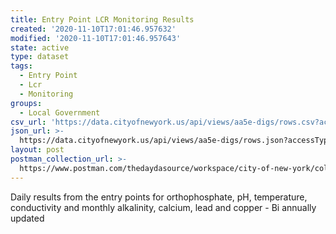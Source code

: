 ```yaml
---
title: Entry Point LCR Monitoring Results
created: '2020-11-10T17:01:46.957632'
modified: '2020-11-10T17:01:46.957643'
state: active
type: dataset
tags:
  - Entry Point
  - Lcr
  - Monitoring
groups:
  - Local Government
csv_url: 'https://data.cityofnewyork.us/api/views/aa5e-digs/rows.csv?accessType=DOWNLOAD'
json_url: >-
  https://data.cityofnewyork.us/api/views/aa5e-digs/rows.json?accessType=DOWNLOAD
layout: post
postman_collection_url: >-
  https://www.postman.com/thedaydasource/workspace/city-of-new-york/collection/15909983-97698b49-e021-4dbb-8320-319428a12fea
---
```

Daily results from the entry points for orthophosphate, pH, temperature, conductivity and monthly alkalinity, calcium, lead and copper - Bi annually updated
